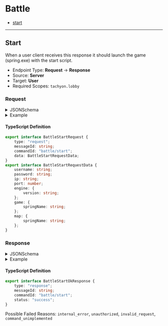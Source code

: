 <!-- THIS FILE IS AUTOMATICALLY GENERATED, PLEASE DO NOT EDIT IT MANUALLY -->

# Battle

- [start](#start)
---

## Start

When a user client receives this response it should launch the game (spring.exe) with the start script.

- Endpoint Type: **Request** -> **Response**
- Source: **Server**
- Target: **User**
- Required Scopes: `tachyon.lobby`

### Request

<details>
<summary>JSONSchema</summary>

```json
{
    "title": "BattleStartRequest",
    "tachyon": {
        "source": "server",
        "target": "user",
        "scopes": ["tachyon.lobby"]
    },
    "type": "object",
    "properties": {
        "type": { "const": "request" },
        "messageId": { "type": "string" },
        "commandId": { "const": "battle/start" },
        "data": {
            "$ref": "../../definitions/privateBattle.json",
            "title": "BattleStartRequestData"
        }
    },
    "required": ["type", "messageId", "commandId", "data"]
}

```
</details>

<details>
<summary>Example</summary>

```json
{
    "type": "request",
    "messageId": "Ut in",
    "commandId": "battle/start",
    "data": {
        "username": "Ut in",
        "password": "Ut in",
        "ip": "Ut in",
        "port": -57999999.99999999,
        "engine": {
            "version": "Ut in"
        },
        "game": {
            "springName": "Ut in"
        },
        "map": {
            "springName": "Ut in"
        }
    }
}
```
</details>

#### TypeScript Definition
```ts
export interface BattleStartRequest {
    type: "request";
    messageId: string;
    commandId: "battle/start";
    data: BattleStartRequestData;
}
export interface BattleStartRequestData {
    username: string;
    password: string;
    ip: string;
    port: number;
    engine: {
        version: string;
    };
    game: {
        springName: string;
    };
    map: {
        springName: string;
    };
}
```
### Response

<details>
<summary>JSONSchema</summary>

```json
{
    "title": "BattleStartResponse",
    "tachyon": {
        "source": "user",
        "target": "server",
        "scopes": ["tachyon.lobby"]
    },
    "anyOf": [
        {
            "title": "BattleStartOkResponse",
            "type": "object",
            "properties": {
                "type": { "const": "response" },
                "messageId": { "type": "string" },
                "commandId": { "const": "battle/start" },
                "status": { "const": "success" }
            },
            "required": ["type", "messageId", "commandId", "status"]
        },
        {
            "title": "BattleStartFailResponse",
            "type": "object",
            "properties": {
                "type": { "const": "response" },
                "messageId": { "type": "string" },
                "commandId": { "const": "battle/start" },
                "status": { "const": "failed" },
                "reason": {
                    "enum": [
                        "internal_error",
                        "unauthorized",
                        "invalid_request",
                        "command_unimplemented"
                    ]
                },
                "details": { "type": "string" }
            },
            "required": ["type", "messageId", "commandId", "status", "reason"]
        }
    ]
}

```
</details>

<details>
<summary>Example</summary>

```json
{
    "type": "response",
    "messageId": "aliqua in",
    "commandId": "battle/start",
    "status": "success"
}
```
</details>

#### TypeScript Definition
```ts
export interface BattleStartOkResponse {
    type: "response";
    messageId: string;
    commandId: "battle/start";
    status: "success";
}
```
Possible Failed Reasons: `internal_error`, `unauthorized`, `invalid_request`, `command_unimplemented`

